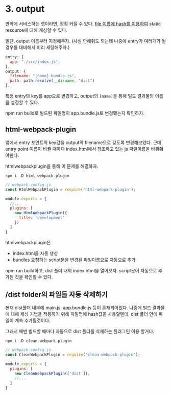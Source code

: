# 3. output

만약에 서비스하는 앱이라면, 점점 커질 수 있다. [file 이름에 hash를 이용하여](https://webpack.js.org/guides/caching/) static resource에 대해 캐싱할 수 있다.

일단, output 이름부터 지정해주자. (사실 안해줘도 되는데 나중에 entry가 여러개가 될 경우를 대비해서 미리 세팅해주자.)

```js
entry: {
  app: "./src/index.js",
},
output: {
  filename: "[name].bundle.js",
  path: path.resolve(__dirname, "dist")
},
```

특정 entry의 key를 app으로 변경하고, output의 `[name]`을 통해 빌드 결과물의 이름을 설정할 수 있다.

npm run build로 빌드된 파일명이 app.bundle.js로 변경됐는지 확인하자.



## html-webpack-plugin

앞에서 entry 포인트의 key값을 output의 filename으로 갖도록 변경해보았다. 근데 entry point 이름이 바뀔 때마다 index.html에서 참조하고 있는 js 파일이름을 바꿔줘야한다.

htmlwebpackplugin을 통해 이 문제를 해결하자.

```
npm i -D html-webpack-plugin
```

```js
// webpack.config.js
const HtmlWebpackPlugin = require('html-webpack-plugin');

module.exports = {
  //...
  plugins: [
    new HtmlWebpackPlugin({
      title: 'development'
    })
  ]
}
```

htmlwebpackplugin은
- index.html을 자동 생성
- bundles 요청하는 script문을 변경된 파일이름으로 자동으로 추가

npm run build하고, dist 폴더 내의 index.html을 열어보자.
script문이 자동으로 추가된 것을 확인할 수 있다.


## /dist folder의 파일들 자동 삭제하기 

현재 dist폴더 내부에 main.js, app.bundle.js 등이 혼재되어있다. 나중에 빌드 결과물에 대해 캐싱 기법을 적용하기 위해 파일명에 hash값을 사용할텐데, dist 폴더 안에 파일이 계속 추가될것이다.

그래서 매번 빌드할 때마다 자동으로 dist 폴더를 삭제하는 플러그인 이용 할거다.

```
npm i -D clean-webpack-plugin
```

```js
// webpack.config.js
const CleanWebpackPlugin = require('clean-webpack-plugin');

module.exports = {
  plugins: [
    new CleanWebpackPlugin(['dist']),
    //...
  ]
}
```